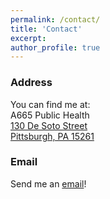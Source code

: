 ```yaml
---
permalink: /contact/
title: 'Contact'
excerpt: 
author_profile: true
---
```

### Address
You can find me at:  
A665 Public Health  
<a target='_blank' href="https://maps.app.goo.gl/nUJ4ZppRPrz5rPFz9">
  130 De Soto Street  
  Pittsburgh, PA 15261
</a>  

### Email
Send me an <a target='_blank' href="mailto:amandakreider@pitt.edu">email</a>!
